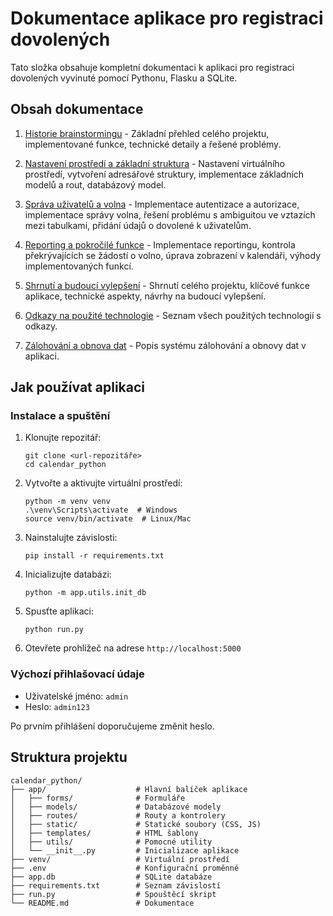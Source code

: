 # Dokumentace aplikace pro registraci dovolených

Tato složka obsahuje kompletní dokumentaci k aplikaci pro registraci dovolených vyvinuté pomocí Pythonu, Flasku a SQLite.

## Obsah dokumentace

1. [Historie brainstormingu](01_historie_brainstormingu.md) - Základní přehled celého projektu, implementované funkce, technické detaily a řešené problémy.

2. [Nastavení prostředí a základní struktura](02_nastaveni_prostredi.md) - Nastavení virtuálního prostředí, vytvoření adresářové struktury, implementace základních modelů a rout, databázový model.

3. [Správa uživatelů a volna](03_sprava_uzivatelu_a_volna.md) - Implementace autentizace a autorizace, implementace správy volna, řešení problému s ambiguitou ve vztazích mezi tabulkami, přidání údajů o dovolené k uživatelům.

4. [Reporting a pokročilé funkce](04_reporting_a_pokrocile_funkce.md) - Implementace reportingu, kontrola překrývajících se žádostí o volno, úprava zobrazení v kalendáři, výhody implementovaných funkcí.

5. [Shrnutí a budoucí vylepšení](05_shrnuti_a_budouci_vylepseni.md) - Shrnutí celého projektu, klíčové funkce aplikace, technické aspekty, návrhy na budoucí vylepšení.

6. [Odkazy na použité technologie](06_odkazy_na_pouzite_technologie.md) - Seznam všech použitých technologií s odkazy.

7. [Zálohování a obnova dat](07_zalohovani.md) - Popis systému zálohování a obnovy dat v aplikaci.

## Jak používat aplikaci

### Instalace a spuštění

1. Klonujte repozitář:
   ```
   git clone <url-repozitáře>
   cd calendar_python
   ```

2. Vytvořte a aktivujte virtuální prostředí:
   ```
   python -m venv venv
   .\venv\Scripts\activate  # Windows
   source venv/bin/activate  # Linux/Mac
   ```

3. Nainstalujte závislosti:
   ```
   pip install -r requirements.txt
   ```

4. Inicializujte databázi:
   ```
   python -m app.utils.init_db
   ```

5. Spusťte aplikaci:
   ```
   python run.py
   ```

6. Otevřete prohlížeč na adrese `http://localhost:5000`

### Výchozí přihlašovací údaje

- Uživatelské jméno: `admin`
- Heslo: `admin123`

Po prvním přihlášení doporučujeme změnit heslo.

## Struktura projektu

```
calendar_python/
├── app/                    # Hlavní balíček aplikace
│   ├── forms/              # Formuláře
│   ├── models/             # Databázové modely
│   ├── routes/             # Routy a kontrolery
│   ├── static/             # Statické soubory (CSS, JS)
│   ├── templates/          # HTML šablony
│   ├── utils/              # Pomocné utility
│   └── __init__.py         # Inicializace aplikace
├── venv/                   # Virtuální prostředí
├── .env                    # Konfigurační proměnné
├── app.db                  # SQLite databáze
├── requirements.txt        # Seznam závislostí
├── run.py                  # Spouštěcí skript
└── README.md               # Dokumentace
```
